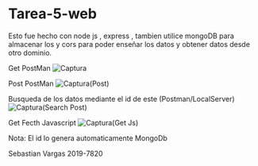 # Tarea-5-web
Esto fue hecho con node js , express , tambien utilice mongoDB para almacenar los y cors para poder enseñar los datos y obtener datos desde otro dominio.

 Get PostMan
 ![Captura](https://user-images.githubusercontent.com/78440424/127533631-7a6a2eca-5dc9-47ac-9683-b493e80f888a.PNG)

Post PostMan
![Captura(Post)](https://user-images.githubusercontent.com/78440424/127533697-89268682-850a-4a60-9164-2cf36e82a0f7.PNG)

Busqueda de los datos mediante el id de este (Postman/LocalServer)
![Captura(Search Post)](https://user-images.githubusercontent.com/78440424/127533792-79ab46ad-a984-4820-9de9-67a6e1f317ab.PNG)

Get Fecth Javascript
![Captura(Get Js)](https://user-images.githubusercontent.com/78440424/127533896-98d29a87-6a79-4948-8b99-bf09397a4cdf.PNG)

Nota: El id lo genera automaticamente MongoDb 


Sebastian Vargas 2019-7820
